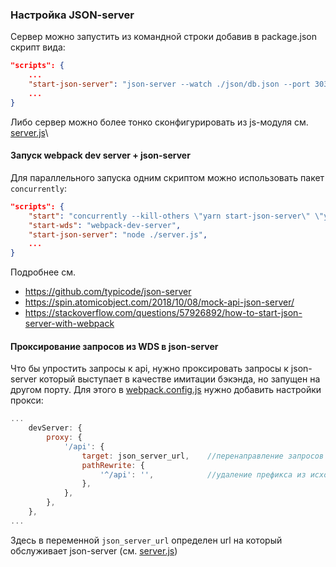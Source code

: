 ### Настройка JSON-server
Сервер можно запустить из командной строки добавив в package.json скрипт
вида:
```json
"scripts": {
    ...
    "start-json-server": "json-server --watch ./json/db.json --port 3030"
    ...
}
```
Либо сервер можно более тонко сконфигурировать из js-модуля см. [server.js](./server.js)\

#### Запуск webpack dev server + json-server
Для параллельного запуска одним скриптом можно использовать пакет `concurrently`:
```json
"scripts": {
    "start": "concurrently --kill-others \"yarn start-json-server\" \"yarn start-wds\"",
    "start-wds": "webpack-dev-server",
    "start-json-server": "node ./server.js",
    ...
}
```
Подробнее см. 
- https://github.com/typicode/json-server
- https://spin.atomicobject.com/2018/10/08/mock-api-json-server/
- https://stackoverflow.com/questions/57926892/how-to-start-json-server-with-webpack

#### Проксирование запросов из WDS в json-server
Что бы упростить запросы к api, нужно проксировать запросы к json-server который выступает
в качестве имитации бэкэнда, но запущен на другом порту.
Для этого в [webpack.config.js](./webpack.config.js) нужно добавить настройки прокси:
```javascript
...
    devServer: {
        proxy: {
            '/api': {
                target: json_server_url,    //перенаправление запросов начинающихся со /api на json-server
                pathRewrite: {
                    '^/api': '',            //удаление префикса из исходного url
                },
            },
        },
    },
...
```
Здесь в переменной `json_server_url` определен url на который обслуживает json-server (см. [server.js](./server.js)) 